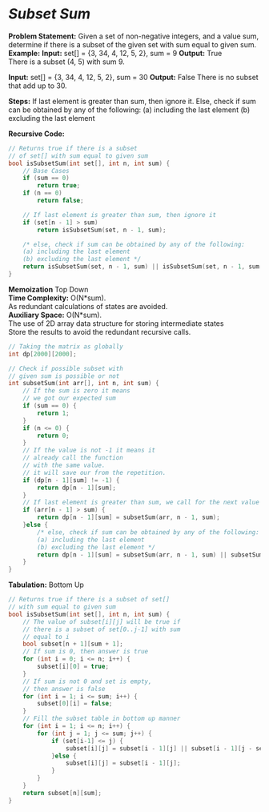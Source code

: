 
# *Subset Sum*

**Problem Statement:** Given a set of non-negative integers, and a value sum, determine if there is a subset of the given set with sum equal to given sum.   
**Example:**
**Input:** set[] = {3, 34, 4, 12, 5, 2}, sum = 9
**Output:** True  
There is a subset (4, 5) with sum 9.

**Input:** set[] = {3, 34, 4, 12, 5, 2}, sum = 30
**Output:** False
There is no subset that add up to 30.

**Steps:**
If last element is greater than sum, then ignore it. Else, check if sum can be obtained by any of the following:
(a) including the last element
(b) excluding the last element

**Recursive Code:**  
    
````cpp
// Returns true if there is a subset
// of set[] with sum equal to given sum
bool isSubsetSum(int set[], int n, int sum) {
	// Base Cases
	if (sum == 0)
		return true;
	if (n == 0)
		return false;

	// If last element is greater than sum, then ignore it
	if (set[n - 1] > sum)
		return isSubsetSum(set, n - 1, sum);

	/* else, check if sum can be obtained by any of the following:
	(a) including the last element
	(b) excluding the last element */
	return isSubsetSum(set, n - 1, sum) || isSubsetSum(set, n - 1, sum - set[n - 1]);
}
````  

**Memoization**  Top Down  
**Time Complexity:**  O(N\*sum).  
    As redundant calculations of states are avoided.  
**Auxiliary Space:**  O(N\*sum).  
    The use of 2D array data structure for storing intermediate states  
Store the results to avoid the redundant recursive calls.  
````cpp
// Taking the matrix as globally
int dp[2000][2000];

// Check if possible subset with
// given sum is possible or not
int subsetSum(int arr[], int n, int sum) {
	// If the sum is zero it means
	// we got our expected sum
	if (sum == 0) {
		return 1;
	}
	if (n <= 0) {
		return 0;
	}
	// If the value is not -1 it means it
	// already call the function
	// with the same value.
	// it will save our from the repetition.
	if (dp[n - 1][sum] != -1) {
		return dp[n - 1][sum];
	}
	// If last element is greater than sum, we call for the next value
	if (arr[n - 1] > sum) {
		return dp[n - 1][sum] = subsetSum(arr, n - 1, sum);
	}else {
		/* else, check if sum can be obtained by any of the following:
		(a) including the last element
		(b) excluding the last element */
		return dp[n - 1][sum] = subsetSum(arr, n - 1, sum) || subsetSum(arr, n - 1, sum - arr[n - 1]);
	}
}
````  

**Tabulation:** Bottom Up  
 
````cpp
// Returns true if there is a subset of set[]
// with sum equal to given sum
bool isSubsetSum(int set[], int n, int sum) {
    // The value of subset[i][j] will be true if
    // there is a subset of set[0..j-1] with sum
    // equal to i
    bool subset[n + 1][sum + 1];
    // If sum is 0, then answer is true
    for (int i = 0; i <= n; i++) {
        subset[i][0] = true;
    }
    // If sum is not 0 and set is empty,
    // then answer is false
    for (int i = 1; i <= sum; i++) {
        subset[0][i] = false;
    }
    // Fill the subset table in bottom up manner
    for (int i = 1; i <= n; i++) {
        for (int j = 1; j <= sum; j++) {
            if (set[i-1] <= j) {
                subset[i][j] = subset[i - 1][j] || subset[i - 1][j - set[i - 1]];
            }else {
                subset[i][j] = subset[i - 1][j];
            }
        }
    }
    return subset[n][sum];
}
````  
